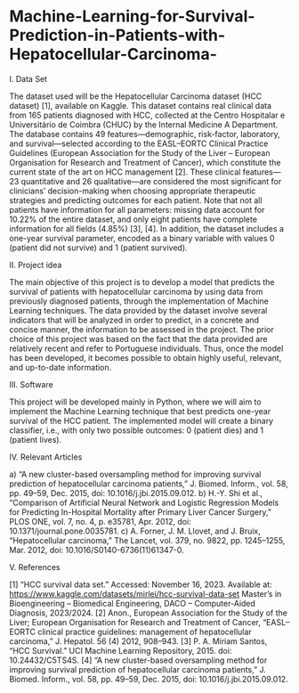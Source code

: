 # Machine-Learning-for-Survival-Prediction-in-Patients-with-Hepatocellular-Carcinoma-

I. 
Data Set


The dataset used will be the Hepatocellular Carcinoma dataset (HCC dataset) [1], available on Kaggle. This dataset contains real clinical data from 165 patients diagnosed with HCC, collected at the Centro Hospitalar e Universitário de Coimbra (CHUC) by the Internal Medicine A Department. The database contains 49 features—demographic, risk-factor, laboratory, and survival—selected according to the EASL–EORTC Clinical Practice Guidelines (European Association for the Study of the Liver – European Organisation for Research and Treatment of Cancer), which constitute the current state of the art on HCC management [2]. These clinical features—23 quantitative and 26 qualitative—are considered the most significant for clinicians’ decision-making when choosing appropriate therapeutic strategies and predicting outcomes for each patient. Note that not all patients have information for all parameters: missing data account for 10.22% of the entire dataset, and only eight patients have complete information for all fields (4.85%) [3], [4]. In addition, the dataset includes a one-year survival parameter, encoded as a binary variable with values 0 (patient did not survive) and 1 (patient survived).


II. 
Project idea


The main objective of this project is to develop a model that predicts the survival of patients with hepatocellular carcinoma by using data from previously diagnosed patients, through the implementation of Machine Learning techniques. The data provided by the dataset involve several indicators that will be analyzed in order to predict, in a concrete and concise manner, the information to be assessed in the project.
The prior choice of this project was based on the fact that the data provided are relatively recent and refer to Portuguese individuals. Thus, once the model has been developed, it becomes possible to obtain highly useful, relevant, and up-to-date information.


III. 
Software 

This project will be developed mainly in Python, where we will aim to implement the Machine Learning technique that best predicts one-year survival of the HCC patient. The implemented model will create a binary classifier, i.e., with only two possible outcomes: 0 (patient dies) and 1 (patient lives).


IV. 
Relevant Articles

a) “A new cluster-based oversampling method for improving survival prediction of hepatocellular carcinoma patients,” J. Biomed. Inform., vol. 58, pp. 49–59, Dec. 2015, doi: 10.1016/j.jbi.2015.09.012.
b) H.-Y. Shi et al., “Comparison of Artificial Neural Network and Logistic Regression Models for Predicting In-Hospital Mortality after Primary Liver Cancer Surgery,” PLOS ONE, vol. 7, no. 4, p. e35781, Apr. 2012, doi: 10.1371/journal.pone.0035781.
c) A. Forner, J. M. Llovet, and J. Bruix, “Hepatocellular carcinoma,” The Lancet, vol. 379, no. 9822, pp. 1245–1255, Mar. 2012, doi: 10.1016/S0140-6736(11)61347-0.


V. 
References 

[1] “HCC survival data set.” Accessed: November 16, 2023. Available at: https://www.kaggle.com/datasets/mirlei/hcc-survival-data-set
Master’s in Bioengineering – Biomedical Engineering, DACO – Computer-Aided Diagnosis, 2023/2024.
[2] Anon., European Association for the Study of the Liver; European Organisation for Research and Treatment of Cancer, “EASL–EORTC clinical practice guidelines: management of hepatocellular carcinoma,” J. Hepatol. 56 (4) 2012, 908–943.
[3] P. A. Miriam Santos, “HCC Survival.” UCI Machine Learning Repository, 2015. doi: 10.24432/C5TS4S.
[4] “A new cluster-based oversampling method for improving survival prediction of hepatocellular carcinoma patients,” J. Biomed. Inform., vol. 58, pp. 49–59, Dec. 2015, doi: 10.1016/j.jbi.2015.09.012.
